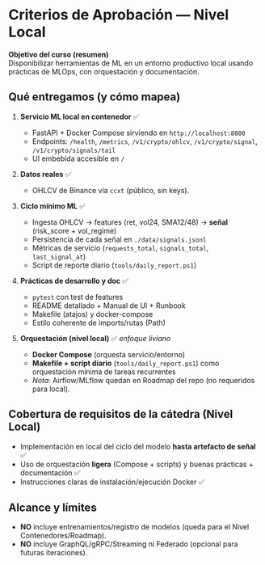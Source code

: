 # Criterios de Aprobación — Nivel Local

**Objetivo del curso (resumen)**  
Disponibilizar herramientas de ML en un entorno productivo local usando prácticas de MLOps, con orquestación y documentación.

## Qué entregamos (y cómo mapea)

1) **Servicio ML local en contenedor** ✅  
   - FastAPI + Docker Compose sirviendo en `http://localhost:8800`
   - Endpoints: `/health`, `/metrics`, `/v1/crypto/ohlcv`, `/v1/crypto/signal`, `/v1/crypto/signals/tail`
   - UI embebida accesible en `/`

2) **Datos reales** ✅  
   - OHLCV de Binance vía `ccxt` (público, sin keys).

3) **Ciclo mínimo ML** ✅  
   - Ingesta OHLCV → features (ret, vol24, SMA12/48) → **señal** (risk_score + vol_regime)  
   - Persistencia de cada señal en `./data/signals.jsonl`  
   - Métricas de servicio (`requests_total`, `signals_total`, `last_signal_at`)  
   - Script de reporte diario (`tools/daily_report.ps1`)

4) **Prácticas de desarrollo y doc** ✅  
   - `pytest` con test de features  
   - README detallado + Manual de UI + Runbook  
   - Makefile (atajos) y docker-compose  
   - Estilo coherente de imports/rutas (Path)

5) **Orquestación (nivel local)** ✅ *enfoque liviano*  
   - **Docker Compose** (orquesta servicio/entorno)  
   - **Makefile + script diario** (`tools/daily_report.ps1`) como orquestación mínima de tareas recurrentes  
   - *Nota*: Airflow/MLflow quedan en Roadmap del repo (no requeridos para local).

## Cobertura de requisitos de la cátedra (Nivel Local)
- Implementación en local del ciclo del modelo **hasta artefacto de señal** ✅  
- Uso de orquestación **ligera** (Compose + scripts) y buenas prácticas + documentación ✅  
- Instrucciones claras de instalación/ejecución Docker ✅

## Alcance y límites
- **NO** incluye entrenamientos/registro de modelos (queda para el Nivel Contenedores/Roadmap).
- **NO** incluye GraphQL/gRPC/Streaming ni Federado (opcional para futuras iteraciones).
